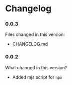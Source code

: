 # Changelog

### 0.0.3

Files changed in this version:

* CHANGELOG.md

### 0.0.2

What changed in this version?

* Added mjs script for `npx`
